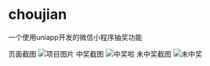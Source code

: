 # choujian
一个使用uniapp开发的微信小程序抽奖功能

页面截图
![项目图片](https://github.com/user-attachments/assets/933926ea-1892-42ea-afa0-5a6220b3ac21)
中奖截图
![中奖啦](https://github.com/user-attachments/assets/270010cc-2268-4f87-80ce-7876bd9f9793)
未中奖截图
![未中奖](https://github.com/user-attachments/assets/46765251-8662-4c0f-b259-d61c0fec8ac0)

